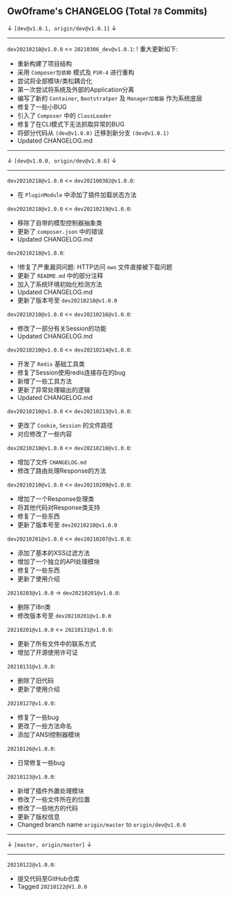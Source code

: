 
## OwOframe's CHANGELOG (Total `78` Commits)


↓ `[dev@v1.0.1, origin/dev@v1.0.1]` ↓

------

`dev20210218@v1.0.0` <= `20210306_dev@v1.0.1`:
! 重大更新如下:
- 重新构建了项目结构
- 采用 `Composer包依赖` 模式及 `PSR-4` 进行重构
- 尝试将全部模块/类松耦合化
- 第一次尝试将系统及外部的Application分离
- 编写了新的 `Container`, `Bootstratper` 及 `Manager加载器` 作为系统底层
- 修复了一些小BUG
- 引入了 `Composer` 中的 `ClassLoader`
- 修复了在CLI模式下无法抓取异常的BUG
- 将部分代码从 `(dev@v1.0.0)` 迁移到新分支 `(dev@v1.0.1)`
- Updated CHANGELOG.md

------


↓ `[dev@v1.0.0, origin/dev@v1.0.0]` ↓

------

`dev20210218@v1.0.0` <= `dev202100302@v1.0.0`:
- 在 `PluginModule` 中添加了插件加载状态方法

`dev20210218@v1.0.0` <= `dev20210219@v1.0.0`:
- 移除了自带的模型控制器抽象类
- 更新了 `composer.json` 中的错误
- Updated CHANGELOG.md

`dev20210218@v1.0.0`:
- !修复了严重漏洞问题: HTTP访问 `owo` 文件直接被下载问题
- 更新了 `README.md` 中的部分注释
- 加入了系统环境初始化检测方法
- Updated CHANGELOG.md
- 更新了版本号至 `dev20210218@v1.0.0`

`dev20210210@v1.0.0` <= `dev20210216@v1.0.0`:
- 修改了一部分有关Session的功能
- Updated CHANGELOG.md

`dev20210210@v1.0.0` <= `dev20210214@v1.0.0`:
- 开发了 `Redis` 基础工具类
- 修复了Session使用redis连接存在的bug
- 新增了一些工具方法
- 更新了异常处理输出的逻辑
- Updated CHANGELOG.md

`dev20210210@v1.0.0` <= `dev20210213@v1.0.0`:
- 更改了 `Cookie`, `Session` 的文件路径
- 对应修改了一些内容

`dev20210210@v1.0.0` <= `dev20210210@v1.0.0`:
- 增加了文件 `CHANGELOG.md`
- 修改了路由处理Response的方法

`dev20210210@v1.0.0` <= `dev20210209@v1.0.0`:
- 增加了一个Response处理类
- 将其他代码对Response类支持
- 修复了一些东西
- 更新了版本号至 `dev20210210@v1.0.0`

`dev20210201@v1.0.0` <= `dev20210207@v1.0.0`:
- 添加了基本的XSS过滤方法
- 增加了一个独立的API处理模块
- 修复了一些东西
- 更新了使用介绍

`20210203@v1.0.0` -> `dev20210201@v1.0.0`:
- 删除了I8n类
- 修改版本号至 `dev20210201@v1.0.0`

`20210201@v1.0.0` <= `20210131@v1.0.0`:
- 更新了所有文件中的联系方式
- 增加了开源使用许可证

`20210131@v1.0.0`:
- 删除了旧代码
- 更新了使用介绍

`20210127@v1.0.0`:
- 修复了一些bug
- 更改了一些方法命名
- 添加了ANSI控制器模块

`20210126@v1.0.0`:
- 日常修复一些bug

`20210123@v1.0.0`:
- 新增了插件外置处理模块
- 修改了一些文件所在的位置
- 修改了一些地方的代码
- 更新了版权信息
- Changed branch name `origin/master` to `origin/dev@v1.0.0`

------


↓ `[master, origin/master]` ↓

------

`20210122@v1.0.0`:
- 提交代码至GitHub仓库
- Tagged `20210122@V1.0.0`
